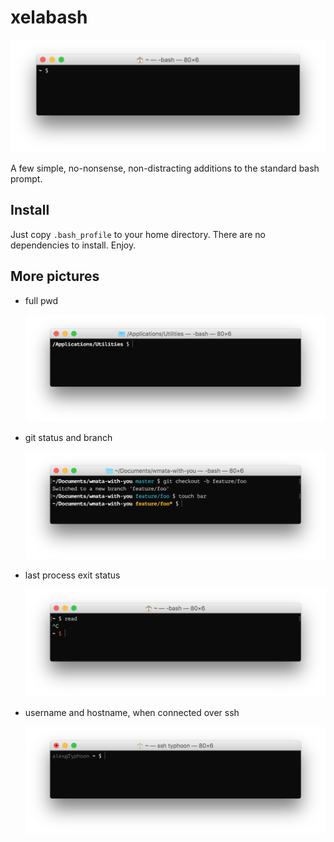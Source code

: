 # xelabash

![xelabash](images/base.png)

A few simple, no-nonsense, non-distracting additions to the standard bash prompt.

## Install

Just copy `.bash_profile` to your home directory. There are no dependencies to install. Enjoy.

## More pictures

- full pwd

  ![dir](images/dir.png)

- git status and branch

  ![git](images/git.png)

- last process exit status

  ![exit](images/exit.png)

- username and hostname, when connected over ssh

  ![ssh](images/ssh.png)

